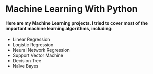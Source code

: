 
# Machine Learning With Python

<h4>Here are my Machine Learning projects. I tried to cover most of the important machine learning algorithms, including: </h4>

<ul>
<li>Linear Regression</li>
<li>Logistic Regression</li>
<li>Neural Network Regression</li> 
<li>Support Vector Machine</li>
 <li>Decision Tree</li>
<li>Naïve Bayes</li>

</ul>
